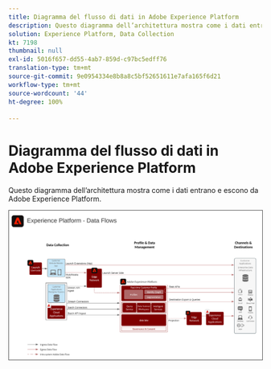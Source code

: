 ```yaml
---
title: Diagramma del flusso di dati in Adobe Experience Platform
description: Questo diagramma dell’architettura mostra come i dati entrano e escono da Adobe Experience Platform.
solution: Experience Platform, Data Collection
kt: 7198
thumbnail: null
exl-id: 5016f657-dd55-4ab7-859d-c97bc5edff76
translation-type: tm+mt
source-git-commit: 9e0954334e8b8a8c5bf52651611e7afa165f6d21
workflow-type: tm+mt
source-wordcount: '44'
ht-degree: 100%

---
```


# Diagramma del flusso di dati in Adobe Experience Platform

Questo diagramma dell’architettura mostra come i dati entrano e escono da Adobe Experience Platform.

<img src="assets/aep_data_flow.svg" alt="Flusso di dati in Experience Platform" style="border:1px solid #4a4a4a" />
